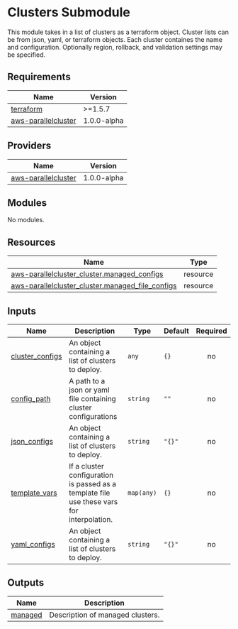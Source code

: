 <!-- BEGIN_TF_DOCS -->
 # Clusters Submodule
 This module takes in a list of clusters as a terraform object. Cluster lists can be from
 json, yaml, or terraform objects. Each cluster containes the name and configuration.
 Optionally region, rollback, and validation settings may be specified.

## Requirements

| Name | Version |
|------|---------|
| <a name="requirement_terraform"></a> [terraform](#requirement\_terraform) | >=1.5.7 |
| <a name="requirement_aws-parallelcluster"></a> [aws-parallelcluster](#requirement\_aws-parallelcluster) | 1.0.0-alpha |

## Providers

| Name | Version |
|------|---------|
| <a name="provider_aws-parallelcluster"></a> [aws-parallelcluster](#provider\_aws-parallelcluster) | 1.0.0-alpha |

## Modules

No modules.

## Resources

| Name | Type |
|------|------|
| [aws-parallelcluster_cluster.managed_configs](https://registry.terraform.io/providers/aws-tf/aws-parallelcluster/1.0.0-alpha/docs/resources/cluster) | resource |
| [aws-parallelcluster_cluster.managed_file_configs](https://registry.terraform.io/providers/aws-tf/aws-parallelcluster/1.0.0-alpha/docs/resources/cluster) | resource |

## Inputs

| Name | Description | Type | Default | Required |
|------|-------------|------|---------|:--------:|
| <a name="input_cluster_configs"></a> [cluster\_configs](#input\_cluster\_configs) | An object containing a list of clusters to deploy. | `any` | `{}` | no |
| <a name="input_config_path"></a> [config\_path](#input\_config\_path) | A path to a json or yaml file containing cluster configurations | `string` | `""` | no |
| <a name="input_json_configs"></a> [json\_configs](#input\_json\_configs) | An object containing a list of clusters to deploy. | `string` | `"{}"` | no |
| <a name="input_template_vars"></a> [template\_vars](#input\_template\_vars) | If a cluster configuration is passed as a template file use these vars for interpolation. | `map(any)` | `{}` | no |
| <a name="input_yaml_configs"></a> [yaml\_configs](#input\_yaml\_configs) | An object containing a list of clusters to deploy. | `string` | `"{}"` | no |

## Outputs

| Name | Description |
|------|-------------|
| <a name="output_managed"></a> [managed](#output\_managed) | Description of managed clusters. |
<!-- END_TF_DOCS -->
